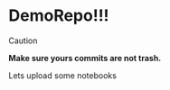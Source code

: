 # DemoRepo!!!


> [!CAUTION]
> **Make sure yours commits are not trash.**

Lets upload some notebooks
